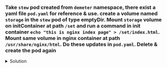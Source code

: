 ### Take `stew` pod created from `demeter` namespace, there exist a yaml file `pod.yaml` for reference & use. create a volume named `storage` in the `stew` pod of type emptyDir. Mount `storage` volume on initContainer at path `/set` and run a command in init container `echo "this is nginx index page" > /set/index.html`. Mount same volume in nginx container at path `/usr/share/nginx/html`. Do these updates in `pod.yaml`. Delete & create the pod again

<details><summary>Solution</summary>
<p>

```bash
apiVersion: v1
kind: Pod
metadata:
  creationTimestamp: null
  labels:
    run: stew
  name: stew
  namespace: demeter
spec:
  initContainers:
    - image: busybox
      name: setup
      command: ["sh","-c","echo 'this is nginx index page' > /set/index.html"]
      volumeMounts:
        - name: storage
          mountPath: /set
  containers:
  - image: nginx
    name: nginx
    volumeMounts:
      - name: storage
        mountPath: /usr/share/index/html
  dnsPolicy: ClusterFirst
  restartPolicy: Always
  volumes:
    - name: storage
      emptyDir: {}
status: {}
```

</p>
</details>